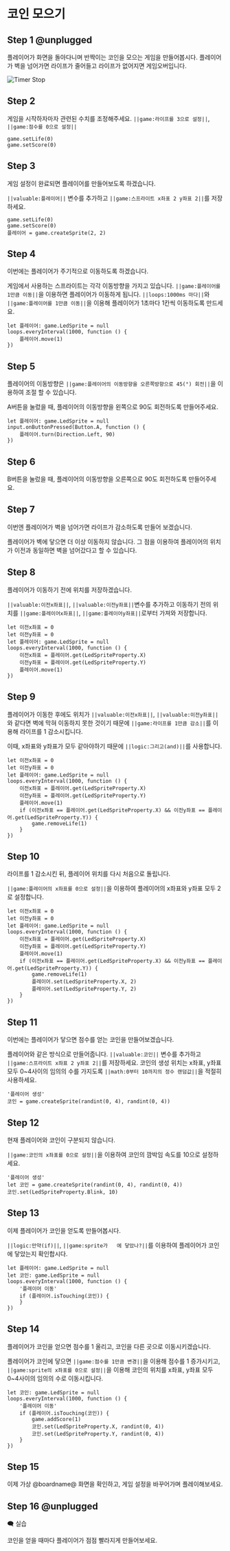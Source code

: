 # 코인 모으기

## Step 1 @unplugged
플레이어가 화면을 돌아다니며 반짝이는 코인을 모으는 게임을 만들어봅시다.
플레이어가 벽을 넘어가면 라이프가 줄어들고 라이프가 없어지면 게임오버입니다.

![Timer Stop](/img/EatCoin.gif)

## Step 2
게임을 시작하자마자 관련된 수치를 조정해주세요. ``||game:라이프를 3으로 설정||``, ``||game:점수를 0으로 설정||``

```blocks
game.setLife(0)
game.setScore(0)
```

## Step 3
게임 설정이 완료되면 플레이어를 만들어보도록 하겠습니다.

``||valuable:플레이어||`` 변수를 추가하고 ``||game:스프라이트 x좌표 2 y좌표 2||``를 저장하세요.

```blocks
game.setLife(0)
game.setScore(0)
플레이어 = game.createSprite(2, 2)
```

## Step 4
이번에는 플레이어가 주기적으로 이동하도록 하겠습니다.

게임에서 사용하는 스프라이트는 각각 이동방향을 가지고 있습니다.
``||game:플레이어를 1만큼 이동||``을 이용하면 플레이어가 이동하게 됩니다.
``||loops:1000ms 마다||``와 ``||game:플레이어를 1만큼 이동||``을 이용해 플레이어가 1초마다 1칸씩 이동하도록 만드세요.

```blocks
let 플레이어: game.LedSprite = null
loops.everyInterval(1000, function () {
    플레이어.move(1)
})
```

## Step 5
플레이어의 이동방향은 ``||game:플레이어의 이동방향을 오른쪽방향으로 45(°) 회전||``을 이용하여 조절 할 수 있습니다.

A버튼을 눌렀을 때, 플레이어의 이동방향을 왼쪽으로 90도 회전하도록 만들어주세요.

```blocks
let 플레이어: game.LedSprite = null
input.onButtonPressed(Button.A, function () {
    플레이어.turn(Direction.Left, 90)
})
```

## Step 6
B버튼을 눌렀을 때, 플레이어의 이동방향을 오른쪽으로 90도 회전하도록 만들어주세요.

## Step 7
이번엔 플레이어가 벽을 넘어가면 라이프가 감소하도록 만들어 보겠습니다.

플레이어가 벽에 닿으면 더 이상 이동하지 않습니다.
그 점을 이용하여 플레이어의 위치가 이전과 동일하면 벽을 넘어갔다고 할 수 있습니다.

## Step 8
플레이어가 이동하기 전에 위치를 저장하겠습니다.

``||valuable:이전x좌표||``, ``||valuable:이전y좌표||``변수를 추가하고
이동하기 전의 위치를 ``||game:플레이어x좌표||``, ``||game:플레이어y좌표||``로부터 가져와 저장합니다.

```blocks
let 이전x좌표 = 0
let 이전y좌표 = 0
let 플레이어: game.LedSprite = null
loops.everyInterval(1000, function () {
    이전x좌표 = 플레이어.get(LedSpriteProperty.X)
    이전y좌표 = 플레이어.get(LedSpriteProperty.Y)
    플레이어.move(1)
})
```

## Step 9
플레이어가 이동한 후에도 위치가 ``||valuable:이전x좌표||``, ``||valuable:이전y좌표||``와 같다면
벽에 막혀 이동하지 못한 것이기 때문에 ``||game:라이프를 1만큼 감소||``를 이용해 라이프를 1 감소시킵니다.

이때, x좌표와 y좌표가 모두 같아야하기 때문에 ``||logic:그리고(and)||``를 사용합니다.

```blocks
let 이전x좌표 = 0
let 이전y좌표 = 0
let 플레이어: game.LedSprite = null
loops.everyInterval(1000, function () {
    이전x좌표 = 플레이어.get(LedSpriteProperty.X)
    이전y좌표 = 플레이어.get(LedSpriteProperty.Y)
    플레이어.move(1)
    if (이전x좌표 == 플레이어.get(LedSpriteProperty.X) && 이전y좌표 == 플레이어.get(LedSpriteProperty.Y)) {
        game.removeLife(1)
    }
})
```

## Step 10
라이프를 1 감소시킨 뒤, 플레이어 위치를 다시 처음으로 돌립니다.

``||game:플레이어의 x좌표를 0으로 설정||``을 이용하여 플레이어의 x좌표와 y좌표 모두 2로 설정합니다.

```blocks
let 이전x좌표 = 0
let 이전y좌표 = 0
let 플레이어: game.LedSprite = null
loops.everyInterval(1000, function () {
    이전x좌표 = 플레이어.get(LedSpriteProperty.X)
    이전y좌표 = 플레이어.get(LedSpriteProperty.Y)
    플레이어.move(1)
    if (이전x좌표 == 플레이어.get(LedSpriteProperty.X) && 이전y좌표 == 플레이어.get(LedSpriteProperty.Y)) {
        game.removeLife(1)
        플레이어.set(LedSpriteProperty.X, 2)
        플레이어.set(LedSpriteProperty.Y, 2)
    }
})
```

## Step 11
이번에는 플레이어가 닿으면 점수를 얻는 코인을 만들어보겠습니다.

플레이어와 같은 방식으로 만들어줍니다.
``||valuable:코인||`` 변수를 추가하고 ``||game:스프라이트 x좌표 2 y좌표 2||``를 저장하세요.
코인의 생성 위치는 x좌표, y좌표 모두 0~4사이의 임의의 수를 가지도록 ``||math:0부터 10까지의 정수 랜덤값||``을 적절히 사용하세요.

```blocks
'플레이어 생성'
코인 = game.createSprite(randint(0, 4), randint(0, 4))
```

## Step 12
현재 플레이어와 코인이 구분되지 않습니다.

``||game:코인의 x좌표를 0으로 설정||``을 이용하여 코인의 깜박임 속도를 10으로 설정하세요.

```blocks
'플레이어 생성'
let 코인 = game.createSprite(randint(0, 4), randint(0, 4))
코인.set(LedSpriteProperty.Blink, 10)
```

## Step 13
이제 플레이어가 코인을 얻도록 만들어봅시다.

``||logic:만약(if)||``, ``||game:sprite가   에 닿았나?||``를 이용하여 플레이어가 코인에 닿았는지 확인합시다.

```blocks
let 플레이어: game.LedSprite = null
let 코인: game.LedSprite = null
loops.everyInterval(1000, function () {
    '플레이어 이동'
    if (플레이어.isTouching(코인)) {
    }
})
```

## Step 14

플레이어가 코인을 얻으면 점수를 1 올리고, 코인을 다른 곳으로 이동시키겠습니다.

플레이어가 코인에 닿으면 ``||game:점수를 1만큼 변경||``을 이용해 점수를 1 증가시키고,
``||game:sprite의 x좌표를 0으로 설정||``을 이용해 코인의 위치를 x좌표, y좌표 모두 0~4사이의 임의의 수로 이동시킵니다.

```blocks
let 코인: game.LedSprite = null
loops.everyInterval(1000, function () {
    '플레이어 이동'
    if (플레이어.isTouching(코인)) {
        game.addScore(1)
        코인.set(LedSpriteProperty.X, randint(0, 4))
        코인.set(LedSpriteProperty.Y, randint(0, 4))
    }
})
```

## Step 15
이제 가상 @boardname@ 화면을 확인하고, 게임 설정을 바꾸어가며 플레이해보세요.

## Step 16 @unplugged
🗨 실습

코인을 얻을 때마다 플레이어가 점점 빨라지게 만들어보세요.